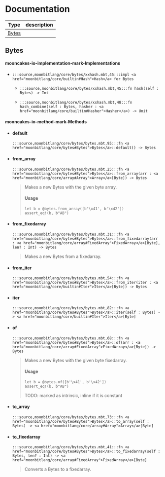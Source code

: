 # Documentation
|Type|description|
|---|---|
|[Bytes](#Bytes)||

## Bytes


#### mooncakes-io-implementation-mark-Implementations
- ```moonbit
  :::source,moonbitlang/core/bytes/xxhash.mbt,45:::impl <a href="moonbitlang/core/builtin#Hash">Hash</a> for Bytes
  ```
  > 
  * ```moonbit
    :::source,moonbitlang/core/bytes/xxhash.mbt,45:::fn hash(self : Bytes) -> Int
    ```
    > 
  * ```moonbit
    :::source,moonbitlang/core/bytes/xxhash.mbt,48:::fn hash_combine(self : Bytes, hasher : <a href="moonbitlang/core/builtin#Hasher">Hasher</a>) -> Unit
    ```
    > 

#### mooncakes-io-method-mark-Methods
- #### default
  ```moonbit
  :::source,moonbitlang/core/bytes/bytes.mbt,95:::fn <a href="moonbitlang/core/bytes#Bytes">Bytes</a>::default() -> Bytes
  ```
  > 
- #### from\_array
  ```moonbit
  :::source,moonbitlang/core/bytes/bytes.mbt,25:::fn <a href="moonbitlang/core/bytes#Bytes">Bytes</a>::from_array(arr : <a href="moonbitlang/core/array#Array">Array</a>[Byte]) -> Bytes
  ```
  > 
  >  Makes a new Bytes with the given byte array.
  >  
  >  #### Usage
  >  
  >  ```
  >  let b = @bytes.from_array([b'\x41', b'\x42'])
  >  assert_eq!(b, b"AB")
  >  ```
  >  
- #### from\_fixedarray
  ```moonbit
  :::source,moonbitlang/core/bytes/bytes.mbt,31:::fn <a href="moonbitlang/core/bytes#Bytes">Bytes</a>::from_fixedarray(arr : <a href="moonbitlang/core/array#FixedArray">FixedArray</a>[Byte], len? : Int) -> Bytes
  ```
  > 
  >  Makes a new Bytes from a fixedarray.
- #### from\_iter
  ```moonbit
  :::source,moonbitlang/core/bytes/bytes.mbt,54:::fn <a href="moonbitlang/core/bytes#Bytes">Bytes</a>::from_iter(iter : <a href="moonbitlang/core/builtin#Iter">Iter</a>[Byte]) -> Bytes
  ```
  > 
- #### iter
  ```moonbit
  :::source,moonbitlang/core/bytes/bytes.mbt,82:::fn <a href="moonbitlang/core/bytes#Bytes">Bytes</a>::iter(self : Bytes) -> <a href="moonbitlang/core/builtin#Iter">Iter</a>[Byte]
  ```
  > 
- #### of
  ```moonbit
  :::source,moonbitlang/core/bytes/bytes.mbt,68:::fn <a href="moonbitlang/core/bytes#Bytes">Bytes</a>::of(arr : <a href="moonbitlang/core/array#FixedArray">FixedArray</a>[Byte]) -> Bytes
  ```
  > 
  >  Makes a new Bytes with the given byte fixedarray.
  >  
  >  #### Usage
  >  
  >  ```
  >  let b = @bytes.of([b'\x41', b'\x42'])
  >  assert_eq!(b, b"AB")
  >  ```
  >  TODO: marked as intrinsic, inline if it is constant
- #### to\_array
  ```moonbit
  :::source,moonbitlang/core/bytes/bytes.mbt,73:::fn <a href="moonbitlang/core/bytes#Bytes">Bytes</a>::to_array(self : Bytes) -> <a href="moonbitlang/core/array#Array">Array</a>[Byte]
  ```
  > 
- #### to\_fixedarray
  ```moonbit
  :::source,moonbitlang/core/bytes/bytes.mbt,41:::fn <a href="moonbitlang/core/bytes#Bytes">Bytes</a>::to_fixedarray(self : Bytes, len? : Int) -> <a href="moonbitlang/core/array#FixedArray">FixedArray</a>[Byte]
  ```
  > 
  >  Converts a Bytes to a fixedarray.
